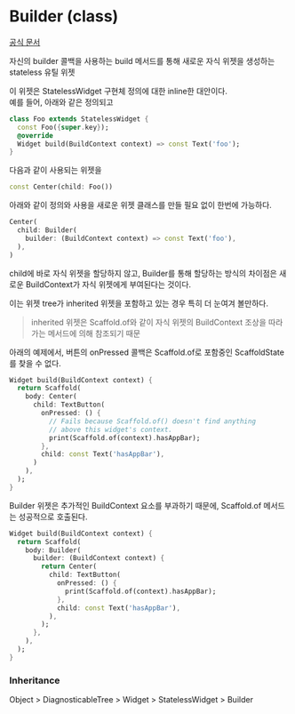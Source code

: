 # Builder (class)
[공식 문서](https://api.flutter.dev/flutter/widgets/Builder-class.html)

자신의 builder 콜백을 사용하는 build 메서드를 통해 새로운 자식 위젯을 생성하는 stateless 유틸 위젯

이 위젯은 StatelessWidget 구현체 정의에 대한 inline한 대안이다.  
예를 들어, 아래와 같은 정의되고
```dart
class Foo extends StatelessWidget {
  const Foo({super.key});
  @override
  Widget build(BuildContext context) => const Text('foo');
}
```
다음과 같이 사용되는 위젯을
```dart
const Center(child: Foo())
```
아래와 같이 정의와 사용을 새로운 위젯 클래스를 만들 필요 없이 한번에 가능하다.
```dart
Center(
  child: Builder(
    builder: (BuildContext context) => const Text('foo'),
  ),
)
``` 

child에 바로 자식 위젯을 할당하지 않고, Builder를 통해 할당하는 방식의 차이점은 새로운 BuildContext가 자식 위젯에게 부여된다는 것이다.  

이는 위젯 tree가 inherited 위젯을 포함하고 있는 경우 특히 더 눈여겨 볼만하다.
> inherited 위젯은 Scaffold.of와 같이 자식 위젯의 BuildContext 조상을 따라가는 메서드에 의해 참조되기 때문

아래의 예제에서, 버튼의 onPressed 콜백은 Scaffold.of로 포함중인 ScaffoldState를 찾을 수 없다.
```dart
Widget build(BuildContext context) {
  return Scaffold(
    body: Center(
      child: TextButton(
        onPressed: () {
          // Fails because Scaffold.of() doesn't find anything
          // above this widget's context.
          print(Scaffold.of(context).hasAppBar);
        },
        child: const Text('hasAppBar'),
      )
    ),
  );
}
```

Builder 위젯은 추가적인 BuildContext 요소를 부과하기 때문에, Scaffold.of 메서드는 성공적으로 호출된다.
```dart
Widget build(BuildContext context) {
  return Scaffold(
    body: Builder(
      builder: (BuildContext context) {
        return Center(
          child: TextButton(
            onPressed: () {
              print(Scaffold.of(context).hasAppBar);
            },
            child: const Text('hasAppBar'),
          ),
        );
      },
    ),
  );
}
```

### Inheritance
Object > DiagnosticableTree > Widget > StatelessWidget > Builder